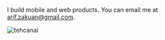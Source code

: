 I build mobile and web products. You can email me at arif.zakuan@gmail.com.

<p><img align="center" src="https://github-readme-stats.vercel.app/api/top-langs?username=tehcanai&show_icons=true&locale=en&layout=compact&theme=tokyonight" alt="tehcanai" /></p>


